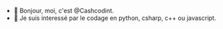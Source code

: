 - 👋 Bonjour, moi, c'est @Cashcodint.
- 👀 Je suis interessé par le codage en python, csharp, c++ ou javascript.

<!---
Cashcodint/Cashcodint is a ✨ special ✨ repository because its `README.md` (this file) appears on your GitHub profile.
You can click the Preview link to take a look at your changes.
--->
